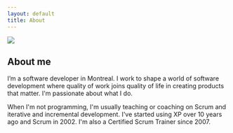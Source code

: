 ```yaml
---
layout: default
title: About
---
```


<img src="http://www.gravatar.com/avatar/9ec9ad37e9ab75436de0b3a0ce971dbe.png" class="callout" />

## About me

I’m a software  developer in Montreal. I work to shape a world of software development where quality of work joins quality of life in creating products that matter. I'm passionate about what I do.  

When I'm not programming, I'm usually teaching or coaching on Scrum and iterative and incremental development. I've started using XP over 10 years ago and Scrum in 2002. I'm also a Certified Scrum Trainer since 2007.
